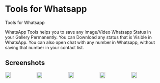 # Tools for Whatsapp
Tools for Whatsapp




WhatsApp Tools helps you to save any Image/Video Whatsapp Status in your Gallery Permanently. You can Download any status that is Visible in WhatsApp.
You can also open chat with any number in Whatsapp, without saving that number in your contact list.


## Screenshots
<div style="display:flex;" >
<img  src="https://i.imgur.com/2dL4roN.png" width="19%" >
<img style="margin-left:10px;" src="https://i.imgur.com/EULNe9f.png" width="19%" >
<img style="margin-left:10px;" src="https://i.imgur.com/vbQzEpx.png" width="19%" >
<img style="margin-left:10px;" src="https://i.imgur.com/Jf1IflS.png" width="19%" >
<img style="margin-left:10px;" src="https://i.imgur.com/6zrrg2r.png" width="19%" >


</div>

